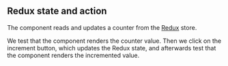## Redux state and action

The component reads and updates a counter from the [Redux](https://redux.js.org/) store.

We test that the component renders the counter value. Then we click on the increment button, which updates the Redux state, and afterwards test that the component renders the incremented value.
